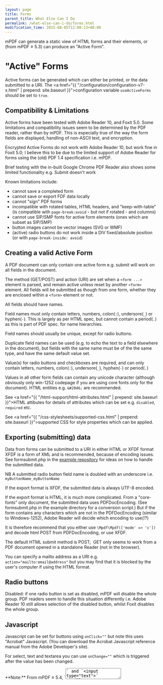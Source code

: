 ```yaml
---
layout: page
title: Forms
parent_title: What Else Can I Do
permalink: /what-else-can-i-do/forms.html
modification_time: 2015-08-05T12:00:13+00:00
---
```


mPDF can generate a static view of HTML forms and their elements, or (from mPDF &ge; 5.3) can produce an "Active Form".

# "Active" Forms

Active forms can be generated which can either be printed, or the data submitted to a URI. The
<a href="{{ "/configuration/configuration-v7-x.html" | prepend: site.baseurl }}">configuration variable</a>
`useActiveForms` should be set to `true`.

## Compatibility & Limitations

Active forms have been tested with Adobe Reader 10, and Foxit 5.0. Some limitations and compatibility issues seem to be
determined by the PDF reader, rather than by mPDF. This is especially true of the way the form fields are displayed,
handling of non-ASCII text, and encryption.

Encrypted Active Forms do not work with Adobe Reader 10, but work fine in Foxit 5.0; I believe this to be due to the
limited support of Adobe Reader for forms using the (old) PDF 1.4 specification i.e. mPDF.

Brief testing with the in-built Google Chrome PDF Reader also shows some limited functionality e.g. Submit doesn't work

Known limitations include:

- cannot save a completed form
- cannot save or export FDF data locally
- cannot "sign" PDF forms
- incompatible with rotated tables, HTML headers, and "keep-with-table" (is compatible with `page-break:avoid` - but not
	if rotated - and columns)
- cannot use SIP/SMP fonts for active form elements (ones which are subset as SIP/SMP)
- button images cannot be vector images (SVG or WMF)
- (active) radio buttons do not work inside a DIV fixed/absolute position (or with `page-break-inside: avoid`)

## Creating a valid Active Form

A PDF document can only contain one active form e.g. submit will work on all fields in the document.

The method (GET/POST) and action (URI) are set when a `<form ...>` element is parsed, and remain active unless
reset by another `<form>` element. All fields will be submitted as though from one form, whether they are enclosed
within a `<form>` element or not.

All fields should have names.

Field names must only contain letters, numbers, colon(`:`), undersore(`_`) or hyphen(`-`). This is largely as per HTML spec,
but cannot contain a period(`.`) as this is part of PDF spec. for name hierarchies.

Field names should usually be unique, except for radio buttons.

Duplicate field names can be used (e.g. to echo the text to a field elsewhere in the document), but fields with the same
name must be of the the same type, and have the same default value set.

Value(s) for radio buttons and checkboxes are required, and can only contain letters, numbers, colon(`:`), undersore(`_`),
hyphen(`-`) or period(`.`)

Values in all other form fields can contain any unicode character (although obviously only win-1252 codepage if you are
using core fonts only for the document). HTML entities e.g. `&#2046;` are recommended.

See <a href="{{ "/html-support/html-attributes.html" | prepend: site.baseurl }}">HTML attibutes</a> for details of
attributes which can be set e.g. `disabled`, `required` etc.

See <a href="{{ "/css-stylesheets/supported-css.html" | prepend: site.baseurl }}">supported CSS</a> for style properties
which can be applied.

## Exporting (submitting) data

Data from forms can be submitted to a URI in either HTML or XFDF format
XFDF is a form of XML and is recommended, because of encoding issues. See <span class="filename">formsubmit.php</span>
in the [example repository](https://github.com/mpdf/mpdf-examples) for ideas on how to handle the submitted data.

NB A submitted radio button field name is doubled with an underscore i.e. `myButtonName_myButtonName`

If the export format is XFDF, the submitted data is always UTF-8 encoded.

If the export format is HTML, it is much more complicated. From a "core-fonts" only document, the submitted data uses
PDFDocEncoding. (See <span class="filename">formsubmit.php</span> in the example directory for a conversion script.) But
if the form contains any characters which are not in the PDFDocEncoding (similar to Windows-1252), Adobe Reader will
decide which encoding to use(!?)

It is therefore recommend that you either use `\Mpdf\Mpdf(['mode' => 'c'])` and decode html POST from PDFDocEncoding, or use XFDF.

The default HTML submit method is POST;  GET only seems to work from a PDF document opened in a standalone Reader
(not in the browser).

You can specify a mailto address as a URI e.g. `action="mailto:email@address"` but you may find that it is blocked by
the user's computer if using the HTML format.

## Radio buttons

Disabled: if one radio button is set as disabled, mPDF will disable the whole group. PDF readers seem to handle this
situation differently i.e. Adobe Reader 10 still allows selection of the disabled button, whilst Foxit disables the
whole group.

## Javascript

Javascript can be set for buttons using `onClick=""` but note this uses "Acrobat" Javascript. (You can download the
Acrobat Javascript reference manual from the Adobe Developer's site).

For select, text and textarea you can use `onChange=""` which is triggered after the value has been changed.

<div class="alert alert-info" role="alert" markdown="1">
  **Note:** From mPDF &ge; 5.4, `<textarea>` and `<input type="text">`
  will accept javascript as: `onKeystroke`, `onValidate`, `onCalculate` and `onFormat`.

  `onChange` is deprecated but works as `onCalculate` (for `<textarea>` and `<input>`).

  `<select>` still accepts `onChange`.
</div>

Unicode characters in JavaScript must be written by typing a backslash, a lowercase `"u"`, and then the four digit
hexadecimal number corresponding to the character's encoding in the utf-16 character set e.g. `\u2042`

## Appearance of form fields

Adobe Reader 10 largely ignores any control one tries to place on the appearance of some form fields, and does it's
own thing. In general, the `font-size` set for the form field will determine its size, and for text/textarea and select
fields, `color` will determine the font colour used. CSS values for `border-color` or `background-color` will work for
(non-image) buttons, textarea and text fields. Other things like the border style and width can be altered by
<a href="{{ "/configuration/configuration-v7-x.html" | prepend: site.baseurl }}">configuration variables</a>
but the level of control is disappointing.

Radio buttons and check-boxes use Adobe Reader's own icons, but Foxit uses information provided by the PDF file. The
variable `$this->formUseZapD` determines whether ZapfDingbat symbols are used, or mPDF's appearance streams designed
to mimic Adobe Reader's appearance.

Some components of interactive forms may be output in RGB colorspace even if you have specified
<a href="{{ "/reference/mpdf-variables/restrictcolorspace.html" | prepend: site.baseurl }}">restrictColorSpace</a> setting.
Since restricted colorSpace is mainly used for PDFA/PDFX files - which cannot contain active form fields anyway - this
shouldn't matter.

